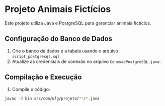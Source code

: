 # Projeto Animais Fictícios

Este projeto utiliza Java e PostgreSQL para gerenciar animais fictícios.

## Configuração do Banco de Dados

1. Crie o banco de dados e a tabela usando o arquivo `script_postgresql.sql`.
2. Atualize as credenciais de conexão no arquivo `ConexaoPostgreSQL.java`.

## Compilação e Execução

1. Compile o código:

```bash
javac -d bin src/com/ufg/projeto/**/*.java
